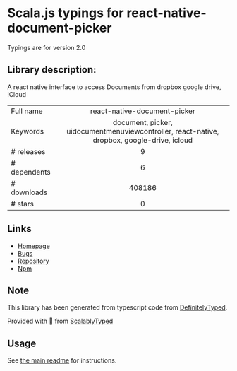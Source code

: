 
# Scala.js typings for react-native-document-picker

Typings are for version 2.0

## Library description:
A react native interface to access Documents from dropbox google drive, iCloud

|                    |                 |
| ------------------ | :-------------: |
| Full name          | react-native-document-picker |
| Keywords           | document, picker, uidocumentmenuviewcontroller, react-native, dropbox, google-drive, icloud |
| # releases         | 9 |
| # dependents       | 6 |
| # downloads        | 408186 |
| # stars            | 0 |

## Links
- [Homepage](https://github.com/Elyx0/react-native-document-picker#readme)
- [Bugs](https://github.com/Elyx0/react-native-document-picker/issues)
- [Repository](https://github.com/Elyx0/react-native-document-picker)
- [Npm](https://www.npmjs.com/package/react-native-document-picker)
    


## Note
This library has been generated from typescript code from [DefinitelyTyped](https://definitelytyped.org).

Provided with :purple_heart: from [ScalablyTyped](https://github.com/oyvindberg/ScalablyTyped)

## Usage
See [the main readme](../../readme.md) for instructions.


